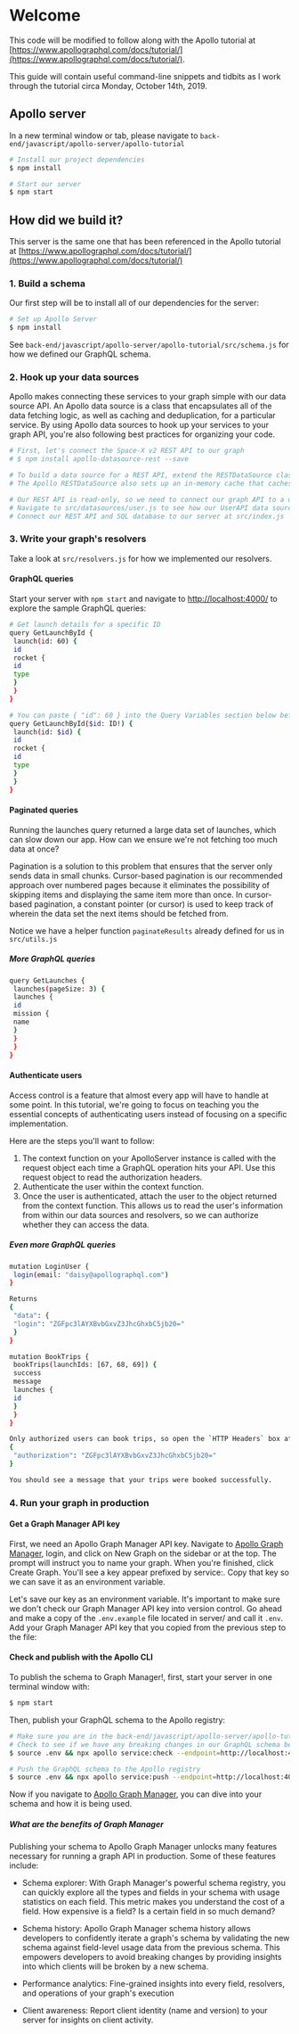 # Welcome

This code will be modified to follow along with the Apollo tutorial at [https://www.apollographql.com/docs/tutorial/](https://www.apollographql.com/docs/tutorial/).

This guide will contain useful command-line snippets and tidbits as I work through the tutorial circa Monday, October 14th, 2019.

## Apollo server

In a new terminal window or tab, please navigate to `back-end/javascript/apollo-server/apollo-tutorial`

```sh
# Install our project dependencies
$ npm install

# Start our server
$ npm start
```

## How did we build it?

This server is the same one that has been referenced in the Apollo tutorial at [https://www.apollographql.com/docs/tutorial/](https://www.apollographql.com/docs/tutorial/)

### 1. Build a schema

Our first step will be to install all of our dependencies for the server:

```sh
# Set up Apollo Server
$ npm install
```

See `back-end/javascript/apollo-server/apollo-tutorial/src/schema.js` for how we defined our GraphQL schema.

### 2. Hook up your data sources

Apollo makes connecting these services to your graph simple with our data source API. An Apollo data source is a class that encapsulates all of the data fetching logic, as well as caching and deduplication, for a particular service. By using Apollo data sources to hook up your services to your graph API, you're also following best practices for organizing your code.

```sh
# First, let's connect the Space-X v2 REST API to our graph
# $ npm install apollo-datasource-rest --save

# To build a data source for a REST API, extend the RESTDataSource class and define this.baseURL
# The Apollo RESTDataSource also sets up an in-memory cache that caches responses from our REST resources with no additional setup using partial query caching

# Our REST API is read-only, so we need to connect our graph API to a database for saving and fetching user data.
# Navigate to src/datasources/user.js to see how our UserAPI data source has been created.
# Connect our REST API and SQL database to our server at src/index.js

```

### 3. Write your graph's resolvers

Take a look at `src/resolvers.js` for how we implemented our resolvers.

#### GraphQL queries

Start your server with `npm start` and navigate to [http://localhost:4000/](http://localhost:4000/) to explore the sample GraphQL queries:

```sh
# Get launch details for a specific ID
query GetLaunchById {
 launch(id: 60) {
 id
 rocket {
 id
 type
 }
 }
}

# You can paste { "id": 60 } into the Query Variables section below before running your query.
query GetLaunchById($id: ID!) {
 launch(id: $id) {
 id
 rocket {
 id
 type
 }
 }
}
```

#### Paginated queries

Running the launches query returned a large data set of launches, which can slow down our app. How can we ensure we're not fetching too much data at once?

Pagination is a solution to this problem that ensures that the server only sends data in small chunks. Cursor-based pagination is our recommended approach over numbered pages because it eliminates the possibility of skipping items and displaying the same item more than once. In cursor-based pagination, a constant pointer (or cursor) is used to keep track of wherein the data set the next items should be fetched from.

Notice we have a helper function `paginateResults` already defined for us in `src/utils.js`

##### More GraphQL queries

```sh
query GetLaunches {
 launches(pageSize: 3) {
 launches {
 id
 mission {
 name
 }
 }
 }
}
```

#### Authenticate users

Access control is a feature that almost every app will have to handle at some point. In this tutorial, we're going to focus on teaching you the essential concepts of authenticating users instead of focusing on a specific implementation.

Here are the steps you'll want to follow:

1. The context function on your ApolloServer instance is called with the request object each time a GraphQL operation hits your API. Use this request object to read the authorization headers.
2. Authenticate the user within the context function.
3. Once the user is authenticated, attach the user to the object returned from the context function. This allows us to read the user's information from within our data sources and resolvers, so we can authorize whether they can access the data.

##### Even more GraphQL queries

```sh
mutation LoginUser {
 login(email: "daisy@apollographql.com")
}

Returns
{
 "data": {
 "login": "ZGFpc3lAYXBvbGxvZ3JhcGhxbC5jb20="
 }
}

mutation BookTrips {
 bookTrips(launchIds: [67, 68, 69]) {
 success
 message
 launches {
 id
 }
 }
}

Only authorized users can book trips, so open the `HTTP Headers` box at the bottom of your GraphQL playground and paste in the login code:
{
 "authorization": "ZGFpc3lAYXBvbGxvZ3JhcGhxbC5jb20="
}

You should see a message that your trips were booked successfully.
```

### 4. Run your graph in production

#### Get a Graph Manager API key

First, we need an Apollo Graph Manager API key. Navigate to [Apollo Graph Manager](https://engine.apollographql.com/), login, and click on New Graph on the sidebar or at the top. The prompt will instruct you to name your graph. When you're finished, click Create Graph. You'll see a key appear prefixed by service:. Copy that key so we can save it as an environment variable.

Let's save our key as an environment variable. It's important to make sure we don't check our Graph Manager API key into version control. Go ahead and make a copy of the `.env.example` file located in server/ and call it `.env`. Add your Graph Manager API key that you copied from the previous step to the file:

#### Check and publish with the Apollo CLI

To publish the schema to Graph Manager!, first, start your server in one terminal window with:

```sh
$ npm start
```

Then, publish your GraphQL schema to the Apollo registry:

```sh
# Make sure you are in the back-end/javascript/apollo-server/apollo-tutorial directory
# Check to see if we have any breaking changes in our GraphQL schema before we publish it to the Apollo registry
$ source .env && npx apollo service:check --endpoint=http://localhost:4000

# Push the GraphQL schema to the Apollo registry
$ source .env && npx apollo service:push --endpoint=http://localhost:4000
```

Now if you navigate to [Apollo Graph Manager](https://engine.apollographql.com/), you can dive into your schema and how it is being used.

##### What are the benefits of Graph Manager

Publishing your schema to Apollo Graph Manager unlocks many features necessary for running a graph API in production. Some of these features include:

+ Schema explorer: With Graph Manager's powerful schema registry, you can quickly explore all the types and fields in your schema with usage statistics on each field. This metric makes you understand the cost of a field. How expensive is a field? Is a certain field in so much demand?

+ Schema history: Apollo Graph Manager schema history allows developers to confidently iterate a graph's schema by validating the new schema against field-level usage data from the previous schema. This empowers developers to avoid breaking changes by providing insights into which clients will be broken by a new schema.

+ Performance analytics: Fine-grained insights into every field, resolvers, and operations of your graph's execution

+ Client awareness: Report client identity (name and version) to your server for insights on client activity.
